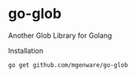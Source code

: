 # go-glob
Another Glob Library for Golang

Installation
```sh
go get github.com/mgenware/go-glob
```
